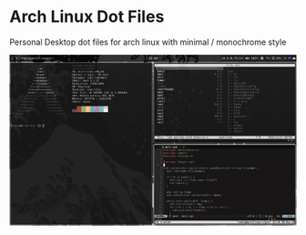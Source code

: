 <h1 align="left">Arch Linux Dot Files</h1>
<p>Personal Desktop dot files for arch linux with minimal / monochrome style</p>
<img src=".github/archdotfiles.png"
     alt="Image"
     style="float: left; margin-right: 10px; height: 300px" />


